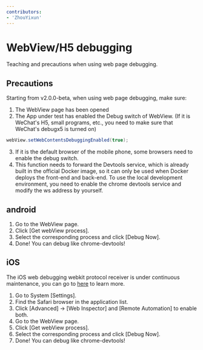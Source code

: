 ```yaml
---
contributors:
- 'ZhouYixun'
---
```


# WebView/H5 debugging

Teaching and precautions when using web page debugging.

## Precautions

Starting from v2.0.0-beta, when using web page debugging, make sure:
1. The WebView page has been opened
2. The App under test has enabled the Debug switch of WebView. (If it is WeChat's H5, small programs, etc., you need to make sure that WeChat's debugx5 is turned on)
```java
webView.setWebContentsDebuggingEnabled(true);
```
3. If it is the default browser of the mobile phone, some browsers need to enable the debug switch.
4. This function needs to forward the Devtools service, which is already built in the official Docker image, so it can only be used when Docker deploys the front-end and back-end. To use the local development environment, you need to enable the chrome devtools service and modify the ws address by yourself.

## android

1. Go to the WebView page.
2. Click [Get webView process].
3. Select the corresponding process and click [Debug Now].
4. Done! You can debug like chrome-devtools!

## iOS

The iOS web debugging webkit protocol receiver is under continuous maintenance, you can go to [here](https://soniccloudorg.github.io/siwa/re-siwa.html) to learn more.

1. Go to System [Settings].
2. Find the Safari browser in the application list.
3. Click [Advanced] -> [Web Inspector] and [Remote Automation] to enable both.
4. Go to the WebView page.
5. Click [Get webView process].
6. Select the corresponding process and click [Debug Now].
7. Done! You can debug like chrome-devtools!
